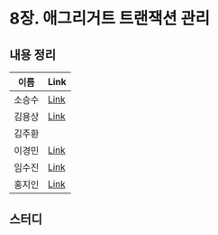 # 8장. 애그리거트 트랜잭션 관리

## 내용 정리

|  이름   | Link  |
|:-----:|:------|
|  소승수  | [Link](https://voidmelody.tistory.com/194)      |
|  김용상  | [Link](https://sturdy-rainstorm-a1c.notion.site/DDD-8-04980acb078748dca97260495a990bbc?pvs=4)     | 
|  김주환  |       |
|  이경민  | [Link](https://velog.io/@tidavid1/DDD-START-8%EC%9E%A5.-%EC%95%A0%EA%B7%B8%EB%A6%AC%EA%B1%B0%ED%8A%B8-%ED%8A%B8%EB%9E%9C%EC%9E%AD%EC%85%98-%EA%B4%80%EB%A6%AC) |
|  임수진  | [Link](https://blog.naver.com/sjlim1999/223293388582)      |
|  홍지인  | [Link](https://velog.io/@andy230/%EC%95%A0%EA%B7%B8%EB%A6%AC%EA%B1%B0%ED%8A%B8-%ED%8A%B8%EB%9E%9C%EC%9E%AD%EC%85%98-%EA%B4%80%EB%A6%AC)      |

## 스터디
> 
